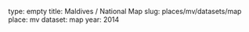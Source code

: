 type: empty
title: Maldives / National Map
slug: places/mv/datasets/map
place: mv
dataset: map
year: 2014

